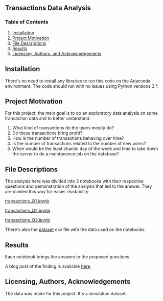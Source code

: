 ## Transactions Data Analysis

### Table of Contents

1. [Installation](#installation)
2. [Project Motivation](#motivation)
3. [File Descriptions](#files)
4. [Results](#results)
5. [Licensing, Authors, and Acknowledgements](#licensing)

## Installation <a name="installation"></a>

There's no need to install any libraries to run this code on the Anaconda environment.
The code should run with no issues using Python versions 3.*.

## Project Motivation<a name="motivation"></a>

For this project, the main goal is to do an exploratory data analysis on some transaction data and to better understand:

1. What kind of transactions do the users mostly do?
2. Do these transactions bring profit?
3. How is the number of transactions behaving over time?
4. Is the number of transactions related to the number of new users?
5. When would be the least chaotic day of the week and time to take down the server to do a maintanence job on the database?



## File Descriptions <a name="files"></a>

The analysis here was divided into 3 notebooks with their respective questions and demonstration of the analysis that led to the answer.
They are divided this way for easier readability:

[transactions_Q1.ipynb](https://github.com/marinavillaschi/transactional-analysis/blob/main/transactions_Q1.ipynb)

[transactions_Q2.ipynb](https://github.com/marinavillaschi/transactional-analysis/blob/main/transactions_Q2.ipynb)

[transactions_Q3.ipynb](https://github.com/marinavillaschi/transactional-analysis/blob/main/transactions_Q3.ipynb)

There's also the [dataset](https://github.com/marinavillaschi/transactional-analysis/blob/main/transactions_dataset.csv) csv file with the data used on the notebooks.



## Results<a name="results"></a>

Each notebook brings the answers to the proposed questions.

A blog post of the finding is available [here](https://pandascouple.medium.com/how-can-business-better-understand-its-users-b2eaf396f567).

## Licensing, Authors, Acknowledgements<a name="licensing"></a>

The data was made for this project. It's a simulation dataset.